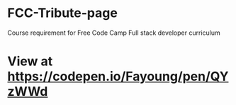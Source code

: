 # FCC-Tribute-page
Course requirement for Free Code Camp Full stack developer curriculum 
# View at https://codepen.io/Fayoung/pen/QYzWWd
